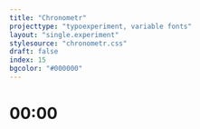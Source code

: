 ```yaml
---
title: "Chronometr"
projecttype: "typoexperiment, variable fonts"
layout: "single.experiment"
stylesource: "chronometr.css"
draft: false
index: 15
bgcolor: "#000000"
---
```


<div id="clockWrapper">
	<h1 id="varClock"><span id="anim1">0</span><span id="anim2">0</span>:<span id="anim3">0</span><span id="anim4">0</span></h1>
</div>

<script>
    function checkTime(i) {
        if (i < 10) {
            i = "0" + i;
        }
        return i;
    }

    function updateTime() {
        date = new Date();
        hours = date.getHours().toString();
        minutes = date.getMinutes().toString();
        hours = checkTime(hours);
        minutes = checkTime(minutes);
        hou = hours.charAt(0);
        rs = hours.charAt(1);
        min = minutes.charAt(0);
        utes = minutes.charAt(1);

        document.getElementById("anim1").innerHTML = hou;
        document.getElementById("anim2").innerHTML = rs;
        document.getElementById("anim3").innerHTML = min;
        document.getElementById("anim4").innerHTML = utes;

        document.getElementById("anim1").style.animationDuration = hou + "s";
        document.getElementById("anim2").style.animationDuration = rs + "s";
        document.getElementById("anim3").style.animationDuration = min + "s";
        document.getElementById("anim4").style.animationDuration = utes + "s";

        setTimeout(updateTime, 1000);
    }

    document.addEventListener('DOMContentLoaded', updateTime());
</script>